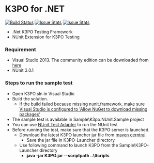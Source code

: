 # K3PO for .NET

[![Build Status][build-status-image]][build-status]
[![Issue Stats][pull-requests-image]][pull-requests]
[![Issue Stats][issues-closed-image]][issues-closed]

[build-status-image]: https://ci.appveyor.com/api/projects/status/erbxtvrxc3j59nqs/branch/develop?svg=true
[build-status]: https://ci.appveyor.com/project/jfallows/k3po-dotnet/branch/develop
[pull-requests-image]: http://www.issuestats.com/github/k3po/k3po.dotnet/badge/pr
[pull-requests]: http://www.issuestats.com/github/k3po/k3po.dotnet
[issues-closed-image]: http://www.issuestats.com/github/k3po/k3po.dotnet/badge/issue
[issues-closed]: http://www.issuestats.com/github/k3po/k3po.dotnet

- .Net K3PO Testing Framework
- NUnit Extension for K3PO Testing


### Requirement


- Visual Studio 2013. The community edition can be downloaded from [here](https://www.visualstudio.com/en-us/products/visual-studio-community-vs.aspx)
- NUnit 3.0.1

### Steps to run the sample test

- Open K3PO.sln in Visual Studio
- Build the solution.
    - If the build failed because missing nunit.framework. make sure [Visual Studio is configured to 'Allow NuGet to download missing packages'](https://docs.nuget.org/consume/package-restore)
- The sample test is available in Sample\K3po.NUnit.Sample project
- You can use [NUnit Test Adapter](https://visualstudiogallery.msdn.microsoft.com/6ab922d0-21c0-4f06-ab5f-4ecd1fe7175d) to run the NUnit test
- Before running the test, make sure that the K3PO server is launched.
	- Download the latest K3PO launcher jar file from [maven cerntral](http://search.maven.org/#search%7Cga%7C1%7Ca%3A%22k3po.launcher%22)
		- Save the jar file in K3PO-Launcher directory
	- Use following command to launch K3PO from the Sample\K3PO-Launcher directory
		- **java -jar K3PO.jar --scriptpath ..\Scripts**
